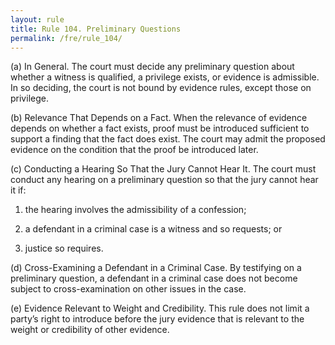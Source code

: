 ```yaml
---
layout: rule
title: Rule 104. Preliminary Questions
permalink: /fre/rule_104/
---
```


(a) In General. The court must decide any preliminary question about whether a witness is qualified, a privilege exists, or evidence is admissible. In so deciding, the court is not bound by evidence rules, except those on privilege.


(b) Relevance That Depends on a Fact. When the relevance of evidence depends on whether a fact exists, proof must be introduced sufficient to support a finding that the fact does exist. The court may admit the proposed evidence on the condition that the proof be introduced later.


(c) Conducting a Hearing So That the Jury Cannot Hear It. The court must conduct any hearing on a preliminary question so that the jury cannot hear it if:


1. the hearing involves the admissibility of a confession;


2. a defendant in a criminal case is a witness and so requests; or


3. justice so requires.


(d) Cross-Examining a Defendant in a Criminal Case. By testifying on a preliminary question, a defendant in a criminal case does not become subject to cross-examination on other issues in the case.


(e) Evidence Relevant to Weight and Credibility. This rule does not limit a party’s right to introduce before the jury evidence that is relevant to the weight or credibility of other evidence.

